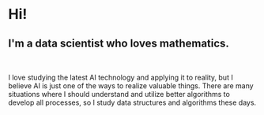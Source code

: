 <br/>

# Hi!

## I'm a data scientist who loves mathematics.

<br/>

I love studying the latest AI technology and applying it to reality, but I believe AI is just one of the ways to realize valuable things. There are many situations where I should understand and utilize better algorithms to develop all processes, so I study data structures and algorithms these days.